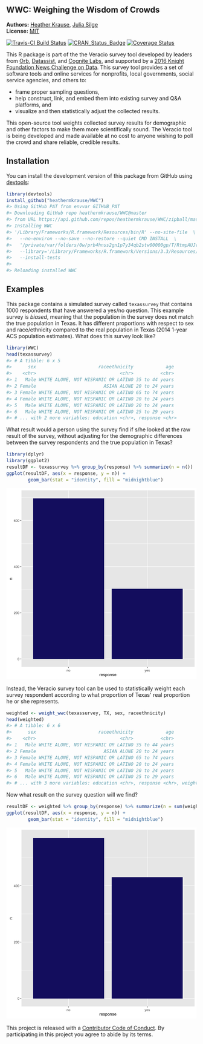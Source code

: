 <!-- README.md is generated from README.Rmd. Please edit that file -->

WWC: Weighing the Wisdom of Crowds
----------------------------------

**Authors:** [Heather Krause](http://idatassist.com/), [Julia Silge](http://juliasilge.com/)<br/>
**License:** [MIT](https://opensource.org/licenses/MIT)

[![Travis-CI Build Status](https://travis-ci.org/heathermkrause/WWC.svg?branch=master)](https://travis-ci.org/heathermkrause/WWC)
[![CRAN_Status_Badge](http://www.r-pkg.org/badges/version/WWC)](https://cran.r-project.org/package=WWC)
[![Coverage Status](https://img.shields.io/codecov/c/github/heathermkrause/WWC/master.svg)](https://codecov.io/github/heathermkrause/WWC?branch=master)




This R package is part of the the Veracio survey tool developed by leaders from [Orb](http://www.orbmedia.org/), [Datassist](http://idatassist.com/), and [Cognite Labs](http://www.cognitelabs.com/), and supported by a [2016 Knight Foundation News Challenge on Data](http://idatassist.com/knight/). This survey tool provides a set of software tools and online services for nonprofits, local governments, social service agencies, and others to:

- frame proper sampling questions,
- help construct, link, and embed them into existing survey and Q&A platforms, and 
- visualize and then statistically adjust the collected results.

This open-source tool weights collected survey results for demographic and other factors to make them more scientifically sound. The Veracio tool is being developed and made available at no cost to anyone wishing to poll the crowd and share reliable, credible results.

## Installation

You can install the development version of this package from GitHub using [devtools](https://github.com/hadley/devtools):


```r
library(devtools)
install_github("heathermkrause/WWC")
#> Using GitHub PAT from envvar GITHUB_PAT
#> Downloading GitHub repo heathermkrause/WWC@master
#> from URL https://api.github.com/repos/heathermkrause/WWC/zipball/master
#> Installing WWC
#> '/Library/Frameworks/R.framework/Resources/bin/R' --no-site-file  \
#>   --no-environ --no-save --no-restore --quiet CMD INSTALL  \
#>   '/private/var/folders/0w/prb4hnss2gn1p7y34qb2stw00000gp/T/RtmpAUJvtE/devtools9eb5ea4b272/heathermkrause-WWC-9e93ab44d420eae1368d0d467707bd6728ec0b4a'  \
#>   --library='/Library/Frameworks/R.framework/Versions/3.3/Resources/library'  \
#>   --install-tests
#> 
#> Reloading installed WWC
```

## Examples

This package contains a simulated survey called `texassurvey` that contains 1000 respondents that have answered a yes/no question. This example survey is *biased*, meaning that the population in the survey does not match the true population in Texas. It has different proportions with respect to sex and race/ethnicity compared to the real population in Texas (2014 1-year ACS population estimates). What does this survey look like?


```r
library(WWC)
head(texassurvey)
#> # A tibble: 6 x 5
#>      sex                       raceethnicity            age
#>    <chr>                               <chr>          <chr>
#> 1   Male WHITE ALONE, NOT HISPANIC OR LATINO 35 to 44 years
#> 2 Female                         ASIAN ALONE 20 to 24 years
#> 3 Female WHITE ALONE, NOT HISPANIC OR LATINO 65 to 74 years
#> 4 Female WHITE ALONE, NOT HISPANIC OR LATINO 20 to 24 years
#> 5   Male WHITE ALONE, NOT HISPANIC OR LATINO 20 to 24 years
#> 6   Male WHITE ALONE, NOT HISPANIC OR LATINO 25 to 29 years
#> # ... with 2 more variables: education <chr>, response <chr>
```

What result would a person using the survey find if s/he looked at the raw result of the survey, without adjusting for the demographic differences between the survey respondents and the true population in Texas?


```r
library(dplyr)
library(ggplot2)
resultDF <- texassurvey %>% group_by(response) %>% summarize(n = n())
ggplot(resultDF, aes(x = response, y = n)) +
        geom_bar(stat = "identity", fill = "midnightblue")
```

![plot of chunk unnamed-chunk-4](README-unnamed-chunk-4-1.png)

Instead, the Veracio survey tool can be used to statistically weight each survey respondent according to what proportion of Texas' real proportion he or she represents.


```r
weighted <- weight_wwc(texassurvey, TX, sex, raceethnicity)
head(weighted)
#> # A tibble: 6 x 6
#>      sex                       raceethnicity            age
#>    <chr>                               <chr>          <chr>
#> 1   Male WHITE ALONE, NOT HISPANIC OR LATINO 35 to 44 years
#> 2 Female                         ASIAN ALONE 20 to 24 years
#> 3 Female WHITE ALONE, NOT HISPANIC OR LATINO 65 to 74 years
#> 4 Female WHITE ALONE, NOT HISPANIC OR LATINO 20 to 24 years
#> 5   Male WHITE ALONE, NOT HISPANIC OR LATINO 20 to 24 years
#> 6   Male WHITE ALONE, NOT HISPANIC OR LATINO 25 to 29 years
#> # ... with 3 more variables: education <chr>, response <chr>, weight <dbl>
```

Now what result on the survey question will we find?


```r
resultDF <- weighted %>% group_by(response) %>% summarize(n = sum(weight))
ggplot(resultDF, aes(x = response, y = n)) +
        geom_bar(stat = "identity", fill = "midnightblue")
```

![plot of chunk unnamed-chunk-6](README-unnamed-chunk-6-1.png)


This project is released with a [Contributor Code of Conduct](CONDUCT.md). By participating in this project you agree to abide by its terms.
